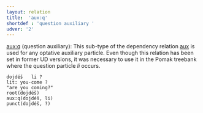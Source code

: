 ```yaml
---
layout: relation
title:  'aux:q'
shortdef : 'question auxiliary '
udver: '2'
---
```



[aux:q]() (question auxiliary): This sub-type of the dependency relation [aux]() is used for any optative auxiliary particle. 
Even though this relation has been set in former UD versions, it was necessary to use it in the Pomak treebank where the  question particle *li* occurs. 

~~~ sdparse
dojdéš   li ? 
lit: you-come ?
"are you coming?" 
root(dojdéš)
aux:q(dojdéš, li)
punct(dojdéš, ?)
~~~

<!-- Interlanguage links updated Po 11. listopadu 2024, 20:10:30 CET -->
